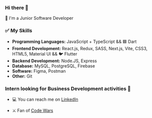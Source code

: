 ### Hi there 👋

🌱 I'm a Junior Software Developer

### ✅ My Skills

- **Programming Languages:** JavaScript + TypeScript  && 🟦 Dart
- **Frontend Development:** React.js, Redux, SASS, Next.js, Vite, CSS3, HTML5, Material UI  &&  🐦 Flutter
- **Backend Development:** Node.JS, Express
- **Database:** MySQL, PostgreSQL, Firebase
- **Software:** Figma, Postman
- **Other:** Git

### Intern looking for Business Development activities :briefcase:
- :computer: You can reach me on [LinkedIn](https://www.linkedin.com/in/valeriya-kurilko/)


- ⚔️ Fan of [Code Wars](https://www.codewars.com/users/kurylko)


<!--
**kurylko/kurylko** is a ✨ _special_ ✨ repository because its `README.md` (this file) appears on your GitHub profile.

Here are some ideas to get you started:

- 🔭 I’m currently working on ...
- 🌱 I’m currently learning ...
- 👯 I’m looking to collaborate on ...
- 🤔 I’m looking for help with ...
- 💬 Ask me about ...

:computer: My page on on [LinkedIn](https://www.linkedin.com/in/valeriya-kurilko/)

- 📫 How to reach me: ...
- 😄 Pronouns: ...
- ⚡ Fun fact: ...
-->
